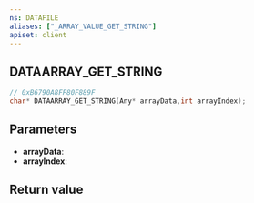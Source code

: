 ```yaml
---
ns: DATAFILE
aliases: ["_ARRAY_VALUE_GET_STRING"]
apiset: client
---
```

## DATAARRAY_GET_STRING

```c
// 0xB6790A8FF80F889F
char* DATAARRAY_GET_STRING(Any* arrayData,int arrayIndex);
```


## Parameters
* **arrayData**:
* **arrayIndex**:

## Return value